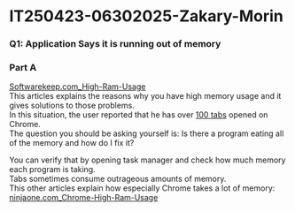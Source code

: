 # IT250423-06302025-Zakary-Morin
### Q1: Application Says it is running out of memory

### Part A
  
[Softwarekeep.com_High-Ram-Usage](https://softwarekeep.com/blogs/troubleshooting/how-to-fix-high-ram-usage-on-windows?srsltid=AfmBOopWous3LkkBf5Opu3kRYbzyFsGA-aPVPsQoP1XZEeWSbexvw0OJ)                       
This articles explains the reasons why you have high memory usage and it gives solutions to those problems.                    
In this situation, the user reported that he has over <ins>100 tabs</ins> opened on Chrome.                         
The question you should be asking yourself is: Is there a program eating all of the memory and how do I fix it?            

You can verify that by opening task manager and check how much memory each program is taking.                                            
Tabs sometimes consume outrageous amounts of memory.              
This other articles explain how especially Chrome takes a lot of memory:              
[ninjaone.com_Chrome-High-Ram-Usage](https://www.ninjaone.com/blog/chrome-high-ram-usage/)              

